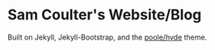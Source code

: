 # Sam Coulter's Website/Blog

Built on Jekyll, Jekyll-Bootstrap, and the [poole/hyde](https://github.com/poole/hyde) theme.